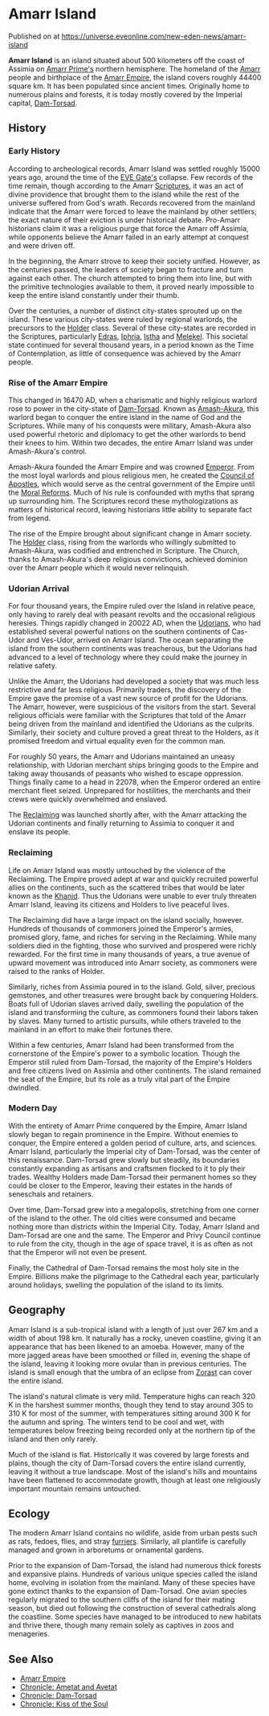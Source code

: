 # Amarr Island
Published on  at https://universe.eveonline.com/new-eden-news/amarr-island

**Amarr Island** is an island situated about 500 kilometers off the
coast of Assimia on [Amarr Prime's](bHRN1rfoBSiLCOFANsGI4) northern
hemisphere. The homeland of the [Amarr](6BPFRy27fN4LnYlIyzvEwo) people and
birthplace of the [Amarr Empire](3S8fg8x2gA9iWDupYhrNPt), the island
covers roughly 44400 square km. It has been populated since ancient
times. Originally home to numerous plains and forests, it is today
mostly covered by the Imperial capital,
[Dam-Torsad](UI6KVmdCZ0H42EvHijFVZ).

History
-------

### Early History

According to archeological records, Amarr Island was settled roughly
15000 years ago, around the time of the [EVE Gate's](2z1KQXUVtPP1WmlwcJaX4o) collapse. Few records of the time
remain, though according to the Amarr
[Scriptures](tWsGYkfVxuvQDdt57cCUp), it was an act of divine providence
that brought them to the island while the rest of the universe suffered
from God's wrath. Records recovered from the mainland indicate that the
Amarr were forced to leave the mainland by other settlers; the exact
nature of their eviction is under historical debate. Pro-Amarr
historians claim it was a religious purge that force the Amarr off
Assimia, while opponents believe the Amarr failed in an early attempt at
conquest and were driven off.

In the beginning, the Amarr strove to keep their society unified.
However, as the centuries passed, the leaders of society began to
fracture and turn against each other. The church attempted to bring them
into line, but with the primitive technologies available to them, it
proved nearly impossible to keep the entire island constantly under
their thumb.

Over the centuries, a number of distinct city-states sprouted up on the
island. These various city-states were ruled by regional warlords, the
precursors to the [Holder](dO9vxs4a40LrzJyoq2L8v) class. Several of these
city-states are recorded in the Scriptures, particularly
[Edras](gEncrKUuU49lkOAgNgvkY), [Iphria](40Xji7LgN4imC5rbc4Tc1h),
[Istha](4IGx6wlK31zpVAsBqnGb8B) and [Melekel](5VmqiU201HhnPAivZUjWBE). This
societal state continued for several thousand years, in a period known
as the Time of Contemplation, as little of consequence was achieved by
the Amarr people.

### Rise of the Amarr Empire

This changed in 16470 AD, when a charismatic and highly religious
warlord rose to power in the city-state of
[Dam-Torsad](UI6KVmdCZ0H42EvHijFVZ). Known as
[Amash-Akura](4tm7IOIn0xaGeNFQcRl0Lc), this warlord began to conquer the
entire island in the name of God and the Scriptures. While many of his
conquests were military, Amash-Akura also used powerful rhetoric and
diplomacy to get the other warlords to bend their knees to him. Within
two decades, the entire Amarr Island was under Amash-Akura's control.

Amash-Akura founded the Amarr Empire and was crowned
[Emperor](3Akx6UWUOJM90aQeaPgDtJ). From the most loyal warlords and
pious religious men, he created the [Council of Apostles](nTZLcvZprqLLUiGIaVQu7), which would serve as the
central government of the Empire until the [Moral Reforms](48nuiRGJ4i8BwACDI9a58u). Much of his rule is confounded with
myths that sprang up surrounding him. The Scriptures record these
mythologizations as matters of historical record, leaving historians
little ability to separate fact from legend.

The rise of the Empire brought about significant change in Amarr
society. The [Holder](dO9vxs4a40LrzJyoq2L8v) class, rising from the warlords
who willingly submitted to Amash-Akura, was codified and entrenched in
Scripture. The Church, thanks to Amash-Akura's deep religious
convictions, achieved dominion over the Amarr people which it would
never relinquish.

### Udorian Arrival

For four thousand years, the Empire ruled over the Island in relative
peace, only having to rarely deal with peasant revolts and the
occasional religious heresies. Things rapidly changed in 20022 AD, when
the [Udorians](723tMHRDvyldo15RMLMuqh), who had established several
powerful nations on the southern continents of Cas-Udor and Ves-Udor,
arrived on Amarr Island. The ocean separating the island from the
southern continents was treacherous, but the Udorians had advanced to a
level of technology where they could make the journey in relative
safety.

Unlike the Amarr, the Udorians had developed a society that was much
less restrictive and far less religious. Primarily traders, the
discovery of the Empire gave the promise of a vast new source of profit
for the Udorians. The Amarr, however, were suspicious of the visitors
from the start. Several religious officials were familiar with the
Scriptures that told of the Amarr being driven from the mainland and
identified the Udorians as the culprits. Similarly, their society and
culture proved a great threat to the Holders, as it promised freedom and
virtual equality even for the common man.

For roughly 50 years, the Amarr and Udorians maintained an uneasy
relationship, with Udorian merchant ships bringing goods to the Empire
and taking away thousands of peasants who wished to escape oppression.
Things finally came to a head in 22078, when the Emperor ordered an
entire merchant fleet seized. Unprepared for hostilities, the merchants
and their crews were quickly overwhelmed and enslaved.

The [Reclaiming](70QLNGRwCwHUgmcjTmuhsA) was launched shortly after, with
the Amarr attacking the Udorian continents and finally returning to
Assimia to conquer it and enslave its people.

### Reclaiming

Life on Amarr Island was mostly untouched by the violence of the
Reclaiming. The Empire proved adept at war and quickly recruited
powerful allies on the continents, such as the scattered tribes that
would be later known as the [Khanid](1IRIdXfOZrfl5BuFuabOh6). Thus the
Udorians were unable to ever truly threaten Amarr Island, leaving its
citizens and Holders to live peaceful lives.

The Reclaiming did have a large impact on the island socially, however.
Hundreds of thousands of commoners joined the Emperor's armies, promised
glory, fame, and riches for serving in the Reclaiming. While many
soldiers died in the fighting, those who survived and prospered were
richly rewarded. For the first time in many thousands of years, a true
avenue of upward movement was introduced into Amarr society, as
commoners were raised to the ranks of Holder.

Similarly, riches from Assimia poured in to the island. Gold, silver,
precious gemstones, and other treasures were brought back by conquering
Holders. Boats full of Udorian slaves arrived daily, swelling the
population of the island and transforming the culture, as commoners
found their labors taken by slaves. Many turned to artistic pursuits,
while others traveled to the mainland in an effort to make their
fortunes there.

Within a few centuries, Amarr Island had been transformed from the
cornerstone of the Empire's power to a symbolic location. Though the
Emperor still ruled from Dam-Torsad, the majority of the Empire's
Holders and free citizens lived on Assimia and other continents. The
island remained the seat of the Empire, but its role as a truly vital
part of the Empire dwindled.

### Modern Day

With the entirety of Amarr Prime conquered by the Empire, Amarr Island
slowly began to regain prominence in the Empire. Without enemies to
conquer, the Empire entered a golden period of culture, arts, and
sciences. Amarr Island, particularly the Imperial city of Dam-Torsad,
was the center of this renaissance. Dam-Torsad grew slowly but steadily,
its boundaries constantly expanding as artisans and craftsmen flocked to
it to ply their trades. Wealthy Holders made Dam-Torsad their permanent
homes so they could be closer to the Emperor, leaving their estates in
the hands of seneschals and retainers.

Over time, Dam-Torsad grew into a megalopolis, stretching from one
corner of the island to the other. The old cities were consumed and
became nothing more than districts within the Imperial City. Today,
Amarr Island and Dam-Torsad are one and the same. The Emperor and Privy Council continue to rule from the city,
though in the age of space travel, it is as often as not that the
Emperor will not even be present.

Finally, the Cathedral of Dam-Torsad remains the most holy site in the
Empire. Billions make the pilgrimage to the Cathedral each year,
particularly around holidays, swelling the population of the island to
its limits.

Geography
---------

Amarr Island is a sub-tropical island with a length of just over 267 km
and a width of about 198 km. It naturally has a rocky, uneven coastline,
giving it an appearance that has been likened to an amoeba. However,
many of the more jagged areas have been smoothed or filled in, evening
the shape of the island, leaving it looking more ovular than in previous
centuries. The island is small enough that the umbra of an eclipse from
[Zorast](1PoS7ZiZUXSHjf81r7jkmq) can cover the entire island.

The island's natural climate is very mild. Temperature highs can reach
320 K in the harshest summer months, though they tend to stay around 305
to 310 K for most of the summer, with temperatures sitting around 300 K
for the autumn and spring. The winters tend to be cool and wet, with
temperatures below freezing being recorded only at the northern tip of
the island and then only rarely.

Much of the island is flat. Historically it was covered by large forests
and plains, though the city of Dam-Torsad covers the entire island
currently, leaving it without a true landscape. Most of the island's
hills and mountains have been flattened to accommodate growth, though at
least one religiously important mountain remains untouched.

Ecology
-------

The modern Amarr Island contains no wildlife, aside from urban pests
such as rats, fedoes, flies, and stray
[furriers](55Py0v5XOZySNC1oWsEV2O). Similarly, all plantlife is carefully
managed and grown in arboretums or ornamental gardens.

Prior to the expansion of Dam-Torsad, the island had numerous thick
forests and expansive plains. Hundreds of various unique species called
the island home, evolving in isolation from the mainland. Many of these
species have gone extinct thanks to the expansion of Dam-Torsad. One
avian species regularly migrated to the southern cliffs of the island
for their mating season, but died out following the construction of
several cathedrals along the coastline. Some species have managed to be
introduced to new habitats and thrive there, though many remain solely
as captives in zoos and menageries.

See Also
--------
-   [Amarr Empire](3S8fg8x2gA9iWDupYhrNPt)
-   [Chronicle: Ametat and Avetat](hbaFwyuyKjmTyePDbDEqN)
-   [Chronicle: Dam-Torsad](7MEcKVNtmZOquibQbkNVYD)
-   [Chronicle: Kiss of the Soul](5A4jl55uXPK7BmVYs265gZ)
